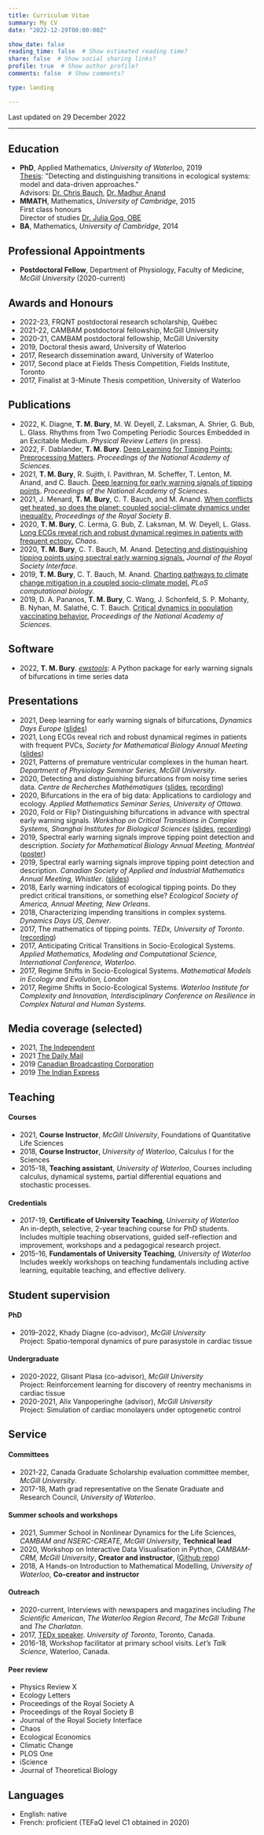 ```yaml
---
title: Curriculum Vitae
summary: My CV
date: "2022-12-29T00:00:00Z"

show_date: false
reading_time: false  # Show estimated reading time?
share: false  # Show social sharing links?
profile: true  # Show author profile?
comments: false  # Show comments?

type: landing

---
```






Last updated on 29 December 2022
__________


## Education

- **PhD**, Applied Mathematics, *University of Waterloo*, 2019 
<br>[Thesis](www.google.com): "Detecting and distinguishing transitions in ecological systems: model and data-driven approaches."
<br>Advisors: [Dr. Chris Bauch](https://www.math.uwaterloo.ca/~cbauch/), 
[Dr. Madhur Anand](https://anand-lab-globalecochange.uoguelph.ca/)
- **MMATH**, Mathematics, *University of Cambridge*, 2015
<br>First class honours
<br>Director of studies [Dr. Julia Gog, OBE](https://www.queens.cam.ac.uk/professor-julia-gog-obe)
- **BA**, Mathematics, *University of Cambridge*, 2014

## Professional Appointments
- **Postdoctoral Fellow**, Department of Physiology,
Faculty of Medicine, *McGill University*  (2020-current)

## Awards and Honours
- 2022-23, FRQNT postdoctoral research scholarship, Québec
- 2021-22,  CAMBAM postdoctoral fellowship, McGill University
- 2020-21,  CAMBAM postdoctoral fellowship, McGill University
- 2019, Doctoral thesis award, University of Waterloo
- 2017, Research dissemination award, University of Waterloo
- 2017, Second place at Fields Thesis Competition, Fields Institute, Toronto
- 2017, Finalist at 3-Minute Thesis competition, University of Waterloo

## Publications
- 2022, K. Diagne, **T. M. Bury**, M. W. Deyell, Z. Laksman, A. Shrier, G. Bub, L. Glass. Rhythms from Two Competing Periodic Sources Embedded in an Excitable Medium. *Physical Review Letters* (in press).
- 2022, F. Dablander, **T. M. Bury**. [Deep Learning for Tipping Points: Preprocessing Matters](https://www.pnas.org/doi/10.1073/pnas.2207720119). *Proceedings of the National Academy of Sciences*.
- 2021, **T. M. Bury**, R. Sujith, I. Pavithran, M. Scheffer, T. Lenton, M. Anand, and C. Bauch. [Deep learning for early warning signals of tipping points](https://www.pnas.org/doi/full/10.1073/pnas.2106140118). *Proceedings of the National Academy of Sciences*.
- 2021, J. Menard, **T. M. Bury**, C. T. Bauch, and M. Anand. [When conflicts get heated, so does the planet: coupled social-climate dynamics under inequality.](https://royalsocietypublishing.org/doi/10.1098/rspb.2021.1357) *Proceedings of the Royal Society B*.
- 2020, **T. M. Bury**, C. Lerma, G. Bub, Z. Laksman, M. W. Deyell, L. Glass. [Long ECGs reveal rich and robust dynamical regimes in patients with frequent ectopy.](https://aip.scitation.org/doi/10.1063/5.0023987) *Chaos*.
- 2020, **T. M. Bury**, C. T. Bauch, M. Anand. [Detecting and distinguishing tipping points using spectral early warning signals.](https://royalsocietypublishing.org/doi/10.1098/rsif.2020.0482) *Journal of the Royal Society Interface*.
- 2019, **T. M. Bury**, C. T. Bauch, M. Anand. [Charting pathways to climate change mitigation in a coupled socio-climate model.](https://journals.plos.org/ploscompbiol/article?id=10.1371/journal.pcbi.1007000) *PLoS computational biology.*
- 2019, D. A. Pananos, **T. M. Bury**, C. Wang, J. Schonfeld, S. P. Mohanty, B. Nyhan, M. Salathé, C. T. Bauch. [Critical dynamics in population vaccinating behavior.](https://www.pnas.org/doi/full/10.1073/pnas.1704093114) *Proceedings of the National Academy of Sciences*.

## Software
- 2022, **T. M. Bury**. [*ewstools*](https://github.com/ThomasMBury/ewstools): A Python package for early warning signals of bifurcations in time series data


## Presentations
- 2021, Deep learning for early warning signals of bifurcations, *Dynamics Days Europe*
([slides](https://figshare.com/articles/presentation/Presentation_Deep_learning_for_early_warning_signals_of_bifurcations/16892431/1))
- 2021, Long ECGs reveal rich and robust dynamical regimes in patients with frequent PVCs,
*Society for Mathematical Biology Annual Meeting* ([slides](https://figshare.com/articles/presentation/Presentation_Long_ECGs_reveal_rich_and_robust_dynamical_regimes_in_patients_with_frequent_PVCs/16892593/1))
- 2021, Patterns of premature ventricular complexes in the human heart. *Department of Physiology Seminar Series, McGill University*.
- 2020, Detecting and distinguishing bifurcations from noisy time series data. *Centre de Recherches Mathématiques* ([slides](https://figshare.com/articles/presentation/Presentation_Detecting_and_distinguishing_bifurcations_from_noisy_time_series_data/16892632/1), [recording](https://www.youtube.com/watch?v=QGs2knhnXDM&ab_channel=Centrederecherchesmath%C3%A9matiques-CRM))
- 2020, Bifurcations in the era of big data: Applications to cardiology and ecology. *Applied Mathematics Seminar Series, University of Ottawa*.
- 2020, Fold or Flip? Distinguishing bifurcations in advance with spectral early warning signals. *Workshop on Critical Transitions in Complex Systems, Shanghai Institutes for Biological Sciences* ([slides](https://figshare.com/articles/presentation/Presentation_Fold_or_Flip_Distinguishing_bifurcations_in_advance_with_spectral_early_warning_signals/16892644/1), [recording](https://drive.google.com/file/d/1kp2G6q-Eu-H13JpVgUCcbezF_rZzKjJ3/view))
- 2019, Spectral early warning signals improve tipping point detection and description. *Society for Mathematical Biology Annual Meeting, Montréal* ([poster](https://figshare.com/articles/poster/Detecting_and_Distinguishing_Tipping_Points_using_Spectral_Early_Warning_Signals/16892395/2))
- 2019, Spectral early warning signals improve tipping point detection and description. *Canadian Society of Applied and Industrial Mathematics Annual Meeting, Whistler*. ([slides](https://figshare.com/articles/presentation/Presentation_Spectral_early_warning_signals_improve_tipping_point_detection_and_description/16892662/1))
- 2018, Early warning indicators of ecological tipping points. Do they predict critical transitions, or something else? *Ecological Society of America, Annual Meeting, New Orleans*. 
- 2018, Characterizing impending transitions in complex systems. *Dynamics Days US, Denver*.
- 2017, The mathematics of tipping points. *TEDx, University of Toronto*. ([recording](https://www.youtube.com/watch?v=pfm7OqBVA6I&ab_channel=TEDxTalks))
- 2017, Anticipating Critical Transitions in Socio-Ecological Systems. *Applied Mathematics, Modeling and Computational Science, International Conference, Waterloo*.
- 2017, Regime Shifts in Socio-Ecological Systems. *Mathematical Models in Ecology and Evolution, London*
- 2017, Regime Shifts in Socio-Ecological Systems. *Waterloo Institute for Complexity and Innovation, Interdisciplinary Conference on Resilience in Complex Natural and Human Systems*.

## Media coverage (selected)
- 2021, [The Independent](https://www.independent.co.uk/climate-change/news/climate-tipping-points-artificial-intelligence-b1925735.html)
- 2021 [The Daily Mail](https://www.dailymail.co.uk/sciencetech/article-10021757/Artificial-intelligence-reveal-climate-changes-tipping-points-act-like-early-warning-system.html)
- 2019 [Canadian Broadcasting Corporation](https://www.cbc.ca/news/canada/kitchener-waterloo/guelph-environment-1.5170572)
- 2019 [The Indian Express](https://indianexpress.com/article/lifestyle/life-style/social-interactions-can-help-slow-climate-change-study-5773829/)


## Teaching
#### Courses
- 2021, **Course Instructor**, *McGill University*, Foundations of Quantitative Life Sciences
- 2018, **Course Instructor**, *University of Waterloo*, Calculus I for the Sciences
- 2015-18, **Teaching assistant**, *University of Waterloo*, Courses including calculus, dynamical systems, partial differential equations and stochastic processes.

#### Credentials
- 2017-19, **Certificate of University Teaching**, *University of Waterloo* <br>
An in-depth, selective, 2-year teaching course for PhD students. Includes multiple teaching observations, guided self-reflection and improvement, workshops and a pedagogical research project.
- 2015-16, **Fundamentals of University Teaching**, *University of Waterloo* <br>
Includes weekly workshops on teaching fundamentals including active learning, equitable teaching, and effective delivery.

## Student supervision
#### PhD
- 2019-2022, Khady Diagne (co-advisor), *McGill University* <br>
Project: Spatio-temporal dynamics of pure parasystole in cardiac tissue
#### Undergraduate
- 2020-2022, Glisant Plasa (co-advisor), *McGill University* <br>
Project: Reinforcement learning for discovery of reentry mechanisms in cardiac tissue
- 2020-2021, Alix Vanpoperinghe (advisor), *McGill University* <br>
Project: Simulation of cardiac monolayers under optogenetic control

## Service
#### Committees
- 2021-22, Canada Graduate Scholarship evaluation committee member, *McGill University*.
- 2017-18, Math grad representative on the Senate Graduate and Research Council, *University of Waterloo*.

#### Summer schools and workshops
- 2021, Summer School in Nonlinear Dynamics for the Life Sciences, *CAMBAM and NSERC-CREATE, McGill University*, **Technical lead**
- 2020, Workshop on Interactive Data Visualisation in Python, *CAMBAM-CRM, McGill University*, **Creator and instructor**, ([Github repo](https://github.com/ThomasMBury/workshop_datavis_python))
- 2018, A Hands-on Introduction to Mathematical Modelling, *University of Waterloo*, **Co-creator and instructor**

#### Outreach
- 2020-current, Interviews with newspapers and magazines including *The Scientific American*, *The Waterloo Region Record*, *The McGill Tribune* and *The Charlatan*.
- 2017, [TEDx speaker](https://www.ted.com/talks/thomas_bury_the_mathematics_of_tipping_points). *University of Toronto*, Toronto, Canada.
- 2016-18, Workshop facilitator at primary school visits. *Let’s Talk Science*, Waterloo, Canada.

#### Peer review
- Physics Review X
- Ecology Letters
- Proceedings of the Royal Society A
- Proceedings of the Royal Society B
- Journal of the Royal Society Interface
- Chaos
- Ecological Economics
- Climatic Change
- PLOS One
- iScience
- Journal of Theoretical Biology

## Languages
- English: native
- French: proficient (TEFaQ level C1 obtained in 2020)